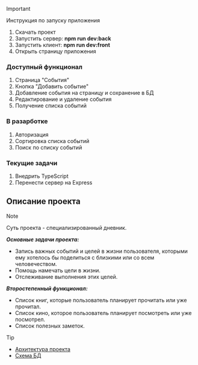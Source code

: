 > [!IMPORTANT]
> Инструкция по запуску приложения
> 1. Скачать проект
> 2. Запустить сервер: **npm run dev:back**
> 3. Запустить клиент: **npm run dev:front**
> 4. Открыть страницу приложения

### Доступный функционал

1. Страница "События"
2. Кнопка "Добавить событие"
3. Добавление события на страницу и сохранение в БД
4. Редактирование и удаление события
5. Получение списка событий

### В разарботке

1. Авторизация
2. Сортировка списка событий
3. Поиск по списку событий

### Текущие задачи

1. Внедрить TypeScript
2. Перенести сервер на Express

## Описание проекта

> [!NOTE]
> Суть проекта - специализированный дневник.

***Основные задачи проекта:***
  - Запись важных событий и целей в жизни пользователя, которыми ему хотелось бы поделиться с близкими или со всем человечеством.
  - Помощь намечать цели в жизни.
  - Отслеживание выполнения этих целей.

***Второстепенный функционал:***
  - Список книг, которые пользователь планирует прочитать или уже прочитал.
  - Список кино, которое пользователь планирует посмотреть или уже посмотрел.
  - Список полезных заметок.

> [!TIP]
> - [Архитектура проекта](https://miro.com/app/board/uXjVLZMfJK0=/?share_link_id=808692328607)
> - [Схема БД](https://app.diagrams.net/#HEugeneKovalskyi%2FMyHistory%2Fmain%2Fserver%2Fdb%2Fdb.drawio#%7B%22pageId%22%3A%229f46799a-70d6-7492-0946-bef42562c5a5%22%7D)
